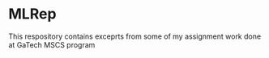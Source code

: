 # MLRep
This respository contains exceprts from some of my assignment work done at GaTech MSCS program

